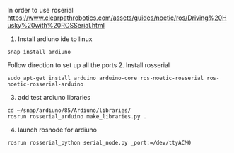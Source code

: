In order to use roserial
https://www.clearpathrobotics.com/assets/guides/noetic/ros/Driving%20Husky%20with%20ROSSerial.html
1. Install ardiuno ide to linux
```
snap install ardiuno
```
Follow direction to set up all the ports
2. Install rosserial
```
sudo apt-get install arduino arduino-core ros-noetic-rosserial ros-noetic-rosserial-arduino
```
3. add test ardiuno libraries
```
cd ~/snap/ardiuno/85/Ardiuno/libraries/
rosrun rosserial_arduino make_libraries.py .
```
4. launch rosnode for ardiuno
```
rosrun rosserial_python serial_node.py _port:=/dev/ttyACM0
```
